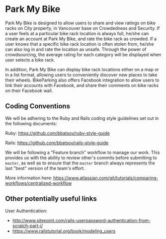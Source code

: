 # Park My Bike

Park My Bike is designed to allow users to share and view ratings on bike racks on City property, in Vancouver base on Crowdedness and Security.  If a user feels at a particular bike rack location is always full, he/she can create an account at Park My Bike, and rate the bike rack as crowded. If a user knows that a specific bike rack location is often stolen from, he/she can also log in and rate the location as unsafe. Through the power of crowdsourcing, the average rating for each category will be displayed when user selects a bike rack.

In addition, Park My Bike can display bike rack locations either on a map or in a list format, allowing users to conveniently discover new places to take their wheels. BikeParking also offers Facebook integration to allow users to link their accounts with Facebook, and share their comments on bike racks on their Facebook wall.  

## Coding Conventions

We will be adhering to the Ruby and Rails coding style guidelines set out in the following documents:

Ruby: https://github.com/bbatsov/ruby-style-guide

Rails: https://github.com/bbatsov/rails-style-guide

We will be following a "Feature branch" workflow to manage our work. This provides us with the ability to review other's commits before submitting to `master`, as well as to ensure that the `master` branch always represents the last "best" version of the team's effort.

More information here: https://www.atlassian.com/git/tutorials/comparing-workflows/centralized-workflow

## Other potentially useful links

User Authentication:
* http://www.sitepoint.com/rails-userpassword-authentication-from-scratch-part-i/
* https://www.railstutorial.org/book/modeling_users
